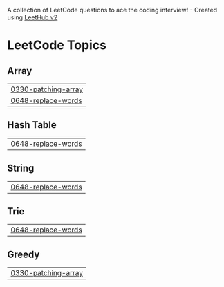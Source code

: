 A collection of LeetCode questions to ace the coding interview! - Created using [LeetHub v2](https://github.com/arunbhardwaj/LeetHub-2.0)
<!---LeetCode Topics Start-->
# LeetCode Topics
## Array
|  |
| ------- |
| [0330-patching-array](https://github.com/Kuro-orzz/Leetcode_sol/tree/master/0330-patching-array) |
| [0648-replace-words](https://github.com/Kuro-orzz/Leetcode_sol/tree/master/0648-replace-words) |
## Hash Table
|  |
| ------- |
| [0648-replace-words](https://github.com/Kuro-orzz/Leetcode_sol/tree/master/0648-replace-words) |
## String
|  |
| ------- |
| [0648-replace-words](https://github.com/Kuro-orzz/Leetcode_sol/tree/master/0648-replace-words) |
## Trie
|  |
| ------- |
| [0648-replace-words](https://github.com/Kuro-orzz/Leetcode_sol/tree/master/0648-replace-words) |
## Greedy
|  |
| ------- |
| [0330-patching-array](https://github.com/Kuro-orzz/Leetcode_sol/tree/master/0330-patching-array) |
<!---LeetCode Topics End-->
